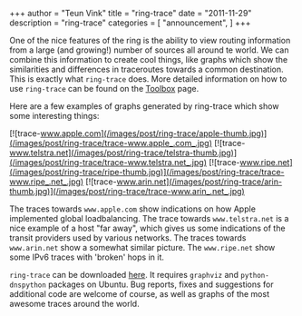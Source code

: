 +++
author = "Teun Vink"
title = "ring-trace"
date = "2011-11-29"
description = "ring-trace"
categories = [
    "announcement",
]
+++

One of the nice features of the ring is the ability to view routing information from a large (and growing!) number of sources all around te world. We can combine this information to create cool things, like graphs which show the similarities and differences in traceroutes towards a common destination. This is exactly what `ring-trace` does. More detailed information on how to use `ring-trace` can be found on the [Toolbox](http://ring.nlnog.net/toolbox/) page.

Here are a few examples of graphs generated by ring-trace which show some interesting things:

[![trace-www.apple.com](/images/post/ring-trace/apple-thumb.jpg)](/images/post/ring-trace/trace-www.apple_.com_.jpg)
[![trace-www.telstra.net](/images/post/ring-trace/telstra-thumb.jpg)](/images/post/ring-trace/trace-www.telstra.net_.jpg)
[![trace-www.ripe.net](/images/post/ring-trace/ripe-thumb.jpg)](/images/post/ring-trace/trace-www.ripe_.net_.jpg)
[![trace-www.arin.net](/images/post/ring-trace/arin-thumb.jpg)](/images/post/ring-trace/trace-www.arin_.net_.jpg)

The traces towards `www.apple.com` show indications on how Apple implemented global loadbalancing. The trace towards `www.telstra.net` is a nice example of a host "far away", which gives us some indications of the transit providers used by various networks. The traces towards `www.arin.net` show a somewhat similar picture. The `www.ripe.net` show some IPv6 traces with 'broken' hops in it.

`ring-trace` can be downloaded [here](https://github.com/SnijdersIT/nlnog-ring/raw/master/scripts/ring-trace). It requires `graphviz` and `python-dnspython` packages on Ubuntu. Bug reports, fixes and suggestions for additional code are welcome of course, as well as graphs of the most awesome traces around the world.

